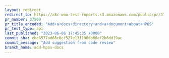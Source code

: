 ```yaml
---
layout: redirect
redirect_to: https://a8c-woo-test-reports.s3.amazonaws.com/public/pr/37509/api/index.html
pr_number: 37509
pr_title_encoded: "Add+a+docs+directory+and+a+document+about+HPOS"
pr_test_type: api
last_published: "2023-06-06 17:45:35 +0000"
commit_sha: ebe8577ad68c0ef527e1311900b66ef2b6dd19ac
commit_message: "Add suggestion from code review"
branch_name: add-hpos-docs
---
```

